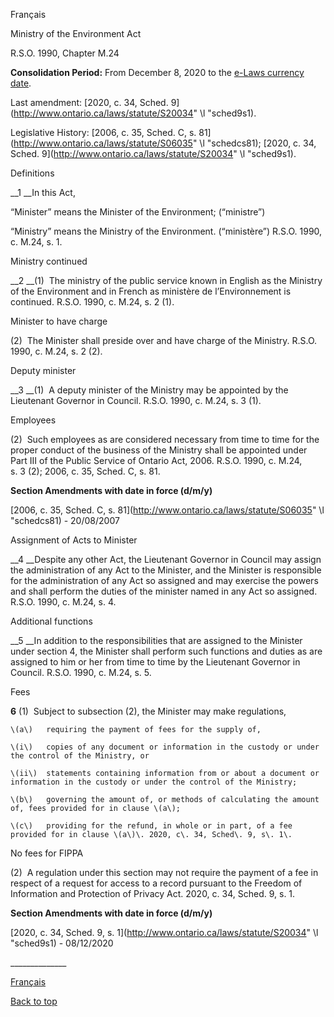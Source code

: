 [<a id="Top"></a>Français](http://www.ontario.ca/fr/lois/loi/90m24)

Ministry of the Environment Act

R\.S\.O\. 1990, Chapter M\.24

__Consolidation Period:__  From December 8, 2020 to the [e\-Laws currency date](http://www.e-laws.gov.on.ca/navigation?file=currencyDates&lang=en)\.

Last amendment: [2020, c\. 34, Sched\. 9](http://www.ontario.ca/laws/statute/S20034" \l "sched9s1)\.

Legislative History: [2006, c\. 35, Sched\. C, s\. 81](http://www.ontario.ca/laws/statute/S06035" \l "schedcs81); [2020, c\. 34, Sched\. 9](http://www.ontario.ca/laws/statute/S20034" \l "sched9s1)\.

Definitions

__1 __In this Act,

“Minister” means the Minister of the Environment; \(“ministre”\)

“Ministry” means the Ministry of the Environment\. \(“ministère”\)  R\.S\.O\. 1990, c\. M\.24, s\. 1\.

Ministry continued

__2 __\(1\)  The ministry of the public service known in English as the Ministry of the Environment and in French as ministère de l’Environnement is continued\.  R\.S\.O\. 1990, c\. M\.24, s\. 2 \(1\)\.

Minister to have charge

\(2\)  The Minister shall preside over and have charge of the Ministry\.  R\.S\.O\. 1990, c\. M\.24, s\. 2 \(2\)\.

Deputy minister

__3 __\(1\)  A deputy minister of the Ministry may be appointed by the Lieutenant Governor in Council\.  R\.S\.O\. 1990, c\. M\.24, s\. 3 \(1\)\.

Employees

\(2\)  Such employees as are considered necessary from time to time for the proper conduct of the business of the Ministry shall be appointed under Part III of the Public Service of Ontario Act, 2006\.  R\.S\.O\. 1990, c\. M\.24, s\. 3 \(2\); 2006, c\. 35, Sched\. C, s\. 81\.

__Section Amendments with date in force \(d/m/y\)__

[2006, c\. 35, Sched\. C, s\. 81](http://www.ontario.ca/laws/statute/S06035" \l "schedcs81) \- 20/08/2007

Assignment of Acts to Minister

__4 __Despite any other Act, the Lieutenant Governor in Council may assign the administration of any Act to the Minister, and the Minister is responsible for the administration of any Act so assigned and may exercise the powers and shall perform the duties of the minister named in any Act so assigned\.  R\.S\.O\. 1990, c\. M\.24, s\. 4\.

Additional functions

__5 __In addition to the responsibilities that are assigned to the Minister under section 4, the Minister shall perform such functions and duties as are assigned to him or her from time to time by the Lieutenant Governor in Council\.  R\.S\.O\. 1990, c\. M\.24, s\. 5\.

Fees

__6__ \(1\)  Subject to subsection \(2\), the Minister may make regulations,

	\(a\)	requiring the payment of fees for the supply of,

	\(i\)	copies of any document or information in the custody or under the control of the Ministry, or

	\(ii\)	statements containing information from or about a document or information in the custody or under the control of the Ministry;

	\(b\)	governing the amount of, or methods of calculating the amount of, fees provided for in clause \(a\);

	\(c\)	providing for the refund, in whole or in part, of a fee provided for in clause \(a\)\. 2020, c\. 34, Sched\. 9, s\. 1\.

No fees for FIPPA

\(2\)  A regulation under this section may not require the payment of a fee in respect of a request for access to a record pursuant to the Freedom of Information and Protection of Privacy Act\. 2020, c\. 34, Sched\. 9, s\. 1\.

__Section Amendments with date in force \(d/m/y\)__

[2020, c\. 34, Sched\. 9, s\. 1](http://www.ontario.ca/laws/statute/S20034" \l "sched9s1) \- 08/12/2020

\_\_\_\_\_\_\_\_\_\_\_\_\_\_

[Français](http://www.ontario.ca/fr/lois/loi/90m24)

[Back to top](#Top)

